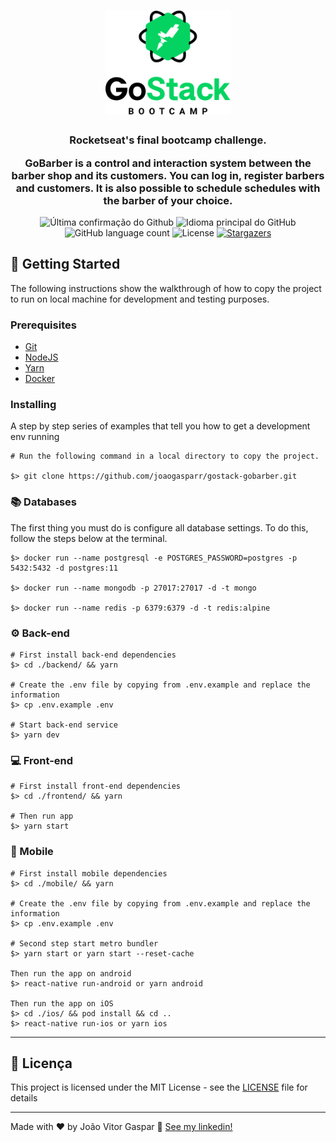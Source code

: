 <h1 align="center">
  <img alt="GoStack" title="GoStack" src=".github/logo-gostack-black.png" width="200px" />
</h1>

<h3 align="center">
  Rocketseat's final bootcamp challenge. 
  <p>GoBarber is a control and interaction system between the barber shop and its customers. You can log in, register barbers and customers. It is also possible to schedule schedules with the barber of your choice.</p>
</h3>

<p align="center">
  <img alt = "Última confirmação do Github" src = "https://img.shields.io/github/last-commit/joaogasparr/gostack-gobarber">
  <img alt = "Idioma principal do GitHub" src = "https://img.shields.io/github/languages/top/joaogasparr/gostack-gobarber">
  <img alt="GitHub language count" src="https://img.shields.io/github/languages/count/joaogasparr/gostack-gobarber?color=%2304D361">
  <img alt="License" src="https://img.shields.io/badge/license-MIT-%2304D361">

  <a href="https://github.com/joaogasparr/gostack-gobarber/stargazers">
    <img alt="Stargazers" src="https://img.shields.io/github/stars/joaogasparr/gostack-gobarber?style=social">
  </a>
</p>

## :rocket: Getting Started

The following instructions show the walkthrough of how to copy the project to run on local machine for development and testing purposes.

### Prerequisites

- [Git](https://git-scm.com)
- [NodeJS](https://nodejs.org/en/)
- [Yarn](https://yarnpkg.com/en/docs/install)
- [Docker](https://docs.docker.com/install/)

### Installing

A step by step series of examples that tell you how to get a development env running

```
# Run the following command in a local directory to copy the project.

$> git clone https://github.com/joaogasparr/gostack-gobarber.git
```

### :books: Databases

The first thing you must do is configure all database settings. To do this, follow the steps below at the terminal.

```
$> docker run --name postgresql -e POSTGRES_PASSWORD=postgres -p 5432:5432 -d postgres:11

$> docker run --name mongodb -p 27017:27017 -d -t mongo

$> docker run --name redis -p 6379:6379 -d -t redis:alpine
```

### :gear: Back-end

```
# First install back-end dependencies
$> cd ./backend/ && yarn

# Create the .env file by copying from .env.example and replace the information
$> cp .env.example .env

# Start back-end service
$> yarn dev
```

### :computer: Front-end

```
# First install front-end dependencies
$> cd ./frontend/ && yarn

# Then run app
$> yarn start
```

### :iphone: Mobile

```
# First install mobile dependencies
$> cd ./mobile/ && yarn

# Create the .env file by copying from .env.example and replace the information
$> cp .env.example .env

# Second step start metro bundler
$> yarn start or yarn start --reset-cache

Then run the app on android
$> react-native run-android or yarn android

Then run the app on iOS
$> cd ./ios/ && pod install && cd ..
$> react-native run-ios or yarn ios

```

---

## :memo: Licença

This project is licensed under the MIT License - see the [LICENSE](LICENSE) file for details

---

Made with ♥ by João Vitor Gaspar :wave: [See my linkedin!](https://www.linkedin.com/in/jo%C3%A3o-vitor-gaspar-b1b527170/)

